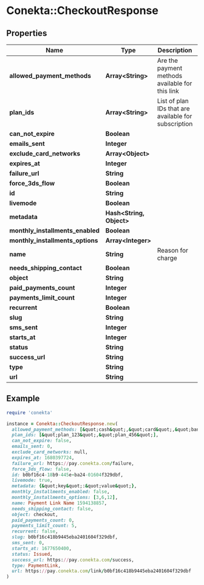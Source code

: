 # Conekta::CheckoutResponse

## Properties

| Name | Type | Description | Notes |
| ---- | ---- | ----------- | ----- |
| **allowed_payment_methods** | **Array&lt;String&gt;** | Are the payment methods available for this link | [optional] |
| **plan_ids** | **Array&lt;String&gt;** | List of plan IDs that are available for subscription | [optional] |
| **can_not_expire** | **Boolean** |  | [optional] |
| **emails_sent** | **Integer** |  | [optional] |
| **exclude_card_networks** | **Array&lt;Object&gt;** |  | [optional] |
| **expires_at** | **Integer** |  | [optional] |
| **failure_url** | **String** |  | [optional] |
| **force_3ds_flow** | **Boolean** |  | [optional] |
| **id** | **String** |  |  |
| **livemode** | **Boolean** |  |  |
| **metadata** | **Hash&lt;String, Object&gt;** |  | [optional] |
| **monthly_installments_enabled** | **Boolean** |  | [optional] |
| **monthly_installments_options** | **Array&lt;Integer&gt;** |  | [optional] |
| **name** | **String** | Reason for charge |  |
| **needs_shipping_contact** | **Boolean** |  | [optional] |
| **object** | **String** |  |  |
| **paid_payments_count** | **Integer** |  | [optional] |
| **payments_limit_count** | **Integer** |  | [optional] |
| **recurrent** | **Boolean** |  | [optional] |
| **slug** | **String** |  | [optional] |
| **sms_sent** | **Integer** |  | [optional] |
| **starts_at** | **Integer** |  | [optional] |
| **status** | **String** |  | [optional] |
| **success_url** | **String** |  | [optional] |
| **type** | **String** |  | [optional] |
| **url** | **String** |  | [optional] |

## Example

```ruby
require 'conekta'

instance = Conekta::CheckoutResponse.new(
  allowed_payment_methods: [&quot;cash&quot;,&quot;card&quot;,&quot;bank_transfer&quot;,&quot;bnpl&quot;],
  plan_ids: [&quot;plan_123&quot;,&quot;plan_456&quot;],
  can_not_expire: false,
  emails_sent: 0,
  exclude_card_networks: null,
  expires_at: 1680397724,
  failure_url: https://pay.conekta.com/failure,
  force_3ds_flow: false,
  id: b0bf16c4-18b9-445e-ba24-01604f329dbf,
  livemode: true,
  metadata: {&quot;key&quot;:&quot;value&quot;},
  monthly_installments_enabled: false,
  monthly_installments_options: [3,6,12],
  name: Payment Link Name 1594138857,
  needs_shipping_contact: false,
  object: checkout,
  paid_payments_count: 0,
  payments_limit_count: 5,
  recurrent: false,
  slug: b0bf16c418b9445eba2401604f329dbf,
  sms_sent: 0,
  starts_at: 1677650400,
  status: Issued,
  success_url: https://pay.conekta.com/success,
  type: PaymentLink,
  url: https://pay.conekta.com/link/b0bf16c418b9445eba2401604f329dbf
)
```

